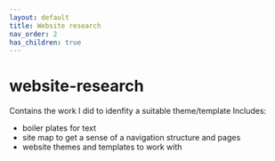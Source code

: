 ```yaml
---
layout: default
title: Website research
nav_order: 2
has_children: true
---
```


# website-research

Contains the work I did to idenfity a suitable theme/template
Includes:
* boiler plates for text
* site map to get a sense of a navigation structure and pages
* website themes and templates to work with
